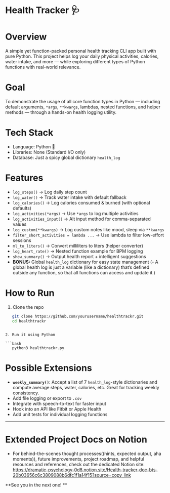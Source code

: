 # Health Tracker 🩺

# Overview  
A simple yet function-packed personal health tracking CLI app built with pure Python. This project helps log your daily physical activities, calories, water intake, and more — while exploring different types of Python functions with real-world relevance.

# Goal  
To demonstrate the usage of all core function types in Python — including default arguments, `*args`, `**kwargs`, lambdas, nested functions, and helper methods — through a hands-on health logging utility.

# Tech Stack  
- Language: Python 🐍  
- Libraries: None (Standard I/O only)  
- Database: Just a spicy global dictionary `health_log`  

# Features  
- `log_steps()` → Log daily step count  
- `log_water()` → Track water intake with default fallback  
- `log_calories()` → Log calories consumed & burned (with optional defaults)  
- `log_activities(*args)` → Use `*args` to log multiple activities  
- `log_activities_input()` → Alt input method for comma-separated values  
- `log_custom(**kwargs)` → Log custom notes like mood, sleep via `**kwargs`  
- `filter_short_activities = lambda ...` → Use lambda to filter low-effort sessions  
- `ml_to_liters()` → Convert milliliters to liters (helper converter)  
- `log_heart_rate()` → Nested function example for BPM logging  
- `show_summary()` → Output health report + intelligent suggestions  
- **BONUS:** Global `health_log` dictionary for easy state management (- A global health log is just a variable (like a dictionary) that’s defined outside any function, so that all functions can access and update it.)

# How to Run  
1. Clone the repo  
```bash
   git clone https://github.com/yourusername/healthtrackr.git
   cd healthtrackr
````
```

2. Run it using Python

```bash
   python3 healthtrackr.py
```

# Possible Extensions

* **`weekly_summary()`**: Accept a list of 7 `health_log`-style dictionaries and compute average steps, water, calories, etc. Great for tracking weekly consistency.
* Add file logging or export to `.csv`
* Integrate with speech-to-text for faster input
* Hook into an API like Fitbit or Apple Health
* Add unit tests for individual logging functions

---
# Extended Project Docs on Notion
* For behind-the-scenes thought processes((hints, expected output, aha moments)), future improvements, project roadmap, and helpful resources and references, check out the dedicated Notion site: https://dramatic-psychology-0d8.notion.site/Health-tracker-doc-bts-20b03656c6c3809088b6dfc1f1a14f15?source=copy_link

**See you in the next one! **
